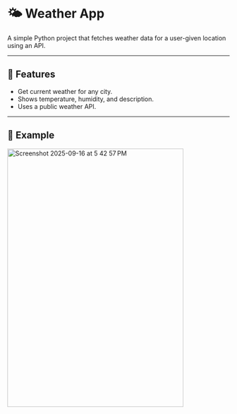 # 🌤️ Weather App

A simple Python project that fetches weather data for a user-given location using an API.

---

## 🚀 Features
- Get current weather for any city.
- Shows temperature, humidity, and description.
- Uses a public weather API.

---

## 📸 Example
<img width="399" height="585" alt="Screenshot 2025-09-16 at 5 42 57 PM" src="https://github.com/user-attachments/assets/c65d9b4c-6416-4830-93b6-8dae810ff042" />
